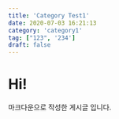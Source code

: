 ```yaml
---
title: 'Category Test1'
date: 2020-07-03 16:21:13
category: 'category1'
tag: ["123", '234']
draft: false
---
```


    
# Hi!
    
마크다운으로 작성한 게시글 입니다.